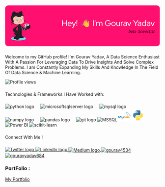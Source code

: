 ![Header](github-header-image%20(2).png)



###

<p align="left"> Welcome to my GitHub profile! I'm Gourav Yadav, A Data Science Enthusiast With A Passion For Leveraging Data To Drive Insights And Solve Complex Problems. I am Constantly Expanding My Skills And Knowledge In The Field Of Data Science & Machine Learning. </p>

<p align="left">
  <img src="https://komarev.com/ghpvc/?username=gourav4534&label=Profile%20views&color=0e75b6&style=flat" alt="Profile views" />
</p>

### 


<p align="left">Technologies & Frameworks I Have Worked with:</p>

###

<div align="left">
  <img src="https://cdn.jsdelivr.net/gh/devicons/devicon/icons/python/python-original.svg" height="40" alt="python logo"  />
  <img width="12" />
  <img src="https://cdn.jsdelivr.net/gh/devicons/devicon/icons/microsoftsqlserver/microsoftsqlserver-plain.svg" height="40" alt="microsoftsqlserver logo"  />
  <img width="12" />
  <img src="https://cdn.jsdelivr.net/gh/devicons/devicon/icons/mysql/mysql-original.svg" height="40" alt="mysql logo"  />
  <img width="12" />
  <img src="https://cdn.simpleicons.org/numpy/013243" height="40" alt="numpy logo"  />
  <img width="12" />
  <img src="https://cdn.jsdelivr.net/gh/devicons/devicon/icons/pandas/pandas-original.svg" height="40" alt="pandas logo"  />
  <img width="12" />
  <img src="https://cdn.jsdelivr.net/gh/devicons/devicon/icons/git/git-original.svg" height="40" alt="git logo"  />
  <img src="https://www.svgrepo.com/show/303229/microsoft-sql-server-logo.svg" alt="MSSQL" height="40" width="40"/> 
  <img src="https://raw.githubusercontent.com/devicons/devicon/master/icons/mysql/mysql-original-wordmark.svg" alt="MySQL" height="40" width="40"/> 
  <img src="https://raw.githubusercontent.com/devicons/devicon/master/icons/python/python-original.svg" alt="Python" height="40" width="40"/> 
  <img src="https://img.icons8.com/color/48/000000/power-bi.png" alt="Power BI" height="40" width="40"/>
  <img src="https://upload.wikimedia.org/wikipedia/commons/0/05/Scikit_learn_logo_small.svg" alt="scikit-learn" height="40" width="40"/> 
   
  
  </div>

###

<p align="left">Connect With Me !</p>

###

<div align="left">
  <a href="https://twitter.com/gouravvyadav?t=qshvvzwxys53c6glnxnqoa&s=09" target="_blank">
    <img src="https://raw.githubusercontent.com/maurodesouza/profile-readme-generator/master/src/assets/icons/social/twitter/default.svg" width="52" height="40" alt="Twitter logo" />
  </a>
  <a href="https://www.linkedin.com/in/gouravyadav2" target="_blank">
    <img src="https://raw.githubusercontent.com/maurodesouza/profile-readme-generator/master/src/assets/icons/social/linkedin/default.svg" width="52" height="40" alt="LinkedIn logo" />
  </a>
  <a href="https://medium.com/@gouravyadav1" target="_blank">
    <img src="https://raw.githubusercontent.com/rahuldkjain/github-profile-readme-generator/master/src/images/icons/Social/medium.svg" alt="Medium logo" height="40" width="40" style="vertical-align: middle;" />
  </a>
  <a href="https://www.leetcode.com/gourav4534" target="_blank">
    <img src="https://raw.githubusercontent.com/rahuldkjain/github-profile-readme-generator/master/src/images/icons/Social/leet-code.svg" alt="gourav4534" height="40" width="40" style="vertical-align: middle;" />
  </a>
  <a href="https://www.hackerrank.com/profile/gouravyadav684" target="_blank">
    <img src="https://raw.githubusercontent.com/rahuldkjain/github-profile-readme-generator/master/src/images/icons/Social/hackerearth.svg" alt="gouravyadav684" height="40" width="40" style="vertical-align: middle;" />
  </a>
</div>


###
### **PortFolio :**

[My Portfolio](https://gourav4534.github.io/Gourav_Portfolio_website/)

